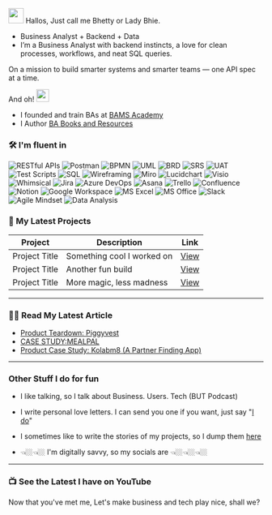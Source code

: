  <img src="https://media.giphy.com/media/hvRJCLFzcasrR4ia7z/giphy.gif" width="30"/> Hallos, Just call me Bhetty or Lady Bhie.

- Business Analyst + Backend + Data
- I’m a Business Analyst with backend instincts, a love for clean processes, workflows, and neat SQL queries.


On a mission to build smarter systems and smarter teams — one API spec at a time.



And oh! <img src="https://media.giphy.com/media/3o7aD2saalBwwftBIY/giphy.gif" width="25" alt="cool emoji" />
- I founded and train BAs at [BAMS Academy](www.bamsacademy.com)
- I Author [BA Books and Resources](https://selar.com/m/LadyBhie)




### 🛠️ I'm fluent in

![RESTful APIs](https://img.shields.io/badge/-RESTful%20APIs-0052CC?style=for-the-badge) 
![Postman](https://img.shields.io/badge/-Postman-FF6C37?style=for-the-badge&logo=postman&logoColor=white)
![BPMN](https://img.shields.io/badge/-BPMN-007396?style=for-the-badge) 
![UML](https://img.shields.io/badge/-UML-ffcc00?style=for-the-badge) 
![BRD](https://img.shields.io/badge/-BRD-6E4C13?style=for-the-badge) 
![SRS](https://img.shields.io/badge/-SRS-9E9E9E?style=for-the-badge) 
![UAT](https://img.shields.io/badge/-UAT-FF4081?style=for-the-badge) 
![Test Scripts](https://img.shields.io/badge/-Test%20Scripts-4CAF50?style=for-the-badge)
![SQL](https://img.shields.io/badge/-SQL-4479A1?style=for-the-badge&logo=postgresql&logoColor=white) 
![Wireframing](https://img.shields.io/badge/-Wireframing-FB8C00?style=for-the-badge)
![Miro](https://img.shields.io/badge/-Miro-1F1F1F?style=for-the-badge&logo=miro&logoColor=white)
![Lucidchart](https://img.shields.io/badge/-Lucidchart-FA881D?style=for-the-badge)
![Visio](https://img.shields.io/badge/-MS%20Visio-3955A3?style=for-the-badge)
![Whimsical](https://img.shields.io/badge/-Whimsical-8E44AD?style=for-the-badge)
![Jira](https://img.shields.io/badge/-Jira-0052CC?style=for-the-badge&logo=jira&logoColor=white) 
![Azure DevOps](https://img.shields.io/badge/-Azure%20DevOps-0078D7?style=for-the-badge&logo=azuredevops&logoColor=white)
![Asana](https://img.shields.io/badge/-Asana-F06A6A?style=for-the-badge&logo=asana&logoColor=white)
![Trello](https://img.shields.io/badge/-Trello-0079BF?style=for-the-badge&logo=trello&logoColor=white) 
![Confluence](https://img.shields.io/badge/-Confluence-172B4D?style=for-the-badge&logo=confluence&logoColor=white)
![Notion](https://img.shields.io/badge/-Notion-000000?style=for-the-badge&logo=notion&logoColor=white)
![Google Workspace](https://img.shields.io/badge/-Google%20Workspace-4285F4?style=for-the-badge&logo=google&logoColor=white) 
![MS Excel](https://img.shields.io/badge/-Excel-217346?style=for-the-badge&logo=microsoft-excel&logoColor=white)
![MS Office](https://img.shields.io/badge/-MS%20Office-D83B01?style=for-the-badge&logo=microsoftoffice&logoColor=white)
![Slack](https://img.shields.io/badge/-Slack-4A154B?style=for-the-badge&logo=slack&logoColor=white)
![Agile Mindset](https://img.shields.io/badge/-Agile%20Mindset-3DDC84?style=for-the-badge) 
![Data Analysis](https://img.shields.io/badge/-Data%20Analysis-2962FF?style=for-the-badge&logo=googleanalytics&logoColor=white) 



### 🚀 My Latest Projects

| Project | Description | Link |
|--------|-------------|------|
| Project Title | Something cool I worked on | [View](#) |
| Project Title | Another fun build | [View](#) |
| Project Title | More magic, less madness | [View](#) |

---

### ✍🏽 Read My Latest Article

<!-- BLOG-POST-LIST:START -->
- [Product Teardown: Piggyvest](https://medium.com/@elizabeth.ekenimoh/product-teardown-piggyvest-3c2233ee1c50?source=rss-3b8d5c97d667------2)
- [CASE STUDY:MEALPAL](https://medium.com/@elizabeth.ekenimoh/case-study-mealpal-a91fa5a41ba2?source=rss-3b8d5c97d667------2)
- [Product Case Study: Kolabm8 &lpar;A Partner Finding App&rpar;](https://medium.com/@elizabeth.ekenimoh/product-case-study-kolabm8-a-partner-finding-app-ebb409b26405?source=rss-3b8d5c97d667------2)
<!-- BLOG-POST-LIST:END -->

---



### Other Stuff I do for fun

- I like talking, so I talk about Business. Users. Tech (BUT Podcast)

- I write personal love letters. I can send you one if you want, just say "[I do](https://www.linkedin.com/newsletters/bams-7233877166860476416)"

- I sometimes like to write the stories of my projects, so I dump them [here](https://medium.com/@elizabeth.ekenimoh)

- 👈🏼👈🏼 I'm digitally savvy, so my socials are 👈🏼👈🏼👈🏼



---

### 📺 See the Latest I have on YouTube 

<!-- YOUTUBE:START -->
<!-- YOUTUBE:END -->




Now that you've met me, Let's make business and tech play nice, shall we?
